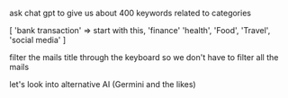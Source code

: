 ask chat gpt to give us about 400 keywords related to categories 

[
    'bank transaction' => start with this,
    'finance'
    'health',
    'Food',
    'Travel',
    'social media'
]



filter the mails title through the keyboard so we don't have to filter all the mails



let's look into alternative AI (Germini and the likes)